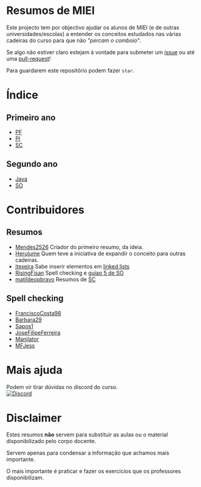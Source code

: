 # Resumos de MIEI
Este projecto tem por objectivo ajudar os alunos de MIEI (e de outras universidades/escolas) a entender os conceitos
 estudados nas várias cadeiras do curso para que não *"percam o comboio"*.

Se algo não estiver claro estejam à vontade para submeter um [issue][issue]
 ou até uma [pull-request][pull-request]!

Para guardarem este repositório podem fazer `star`.

# Índice

## Primeiro ano
 * [PF](PF-Haskell/README.md)
 * [PI](PI-C/README.md)
 * [SC](SC/README.md)

## Segundo ano
  * [Java](POO-Java/README.md)
  * [SO](SO/README.md)

# Contribuidores

## Resumos

 * [Mendes2526](https://github.com/Mendess2526)
     Criador do primeiro resumo, da ideia.
 * [Herulume](https://github.com/herulume)
     Quem teve a iniciativa de expandir o conceito para outras cadeiras.
 * [jtexeira](https://github.com/jtexeira)
     Sabe inserir elementos em [linked lists][ll_insert]
 * [RisingFisan](https://github.com/RisingFisan)
     Spell checking e [guiao 5 de SO](SO/Ficha5.md)
 * [matildeopbravo](https://github.com/matildeopbravo)
     Resumos de [SC](SC/README.md)

## Spell checking

 * [FranciscoCosta98](https://github.com/FranciscoCosta98)
 * [Barbara29](https://github.com/Barbara29)
 * [Sapos1](https://github.com/Sapos1)
 * [JoseFilipeFerreira](https://github.com/JoseFilipeFerreira)
 * [Manilator](https://github.com/Manilator)
 * [MFJess](https://github.com/MFJess)

# Mais ajuda

Podem vir tirar dúvidas no discord do curso.
<br>
<a href="https://discord.gg/m3kVwYM">
    <img
        src="https://img.shields.io/discord/418433020719136768.svg?colorB=Blue&logo=discord&label=Discord&style=for-the-badge"
        alt="Discord"
    />
</a>


# Disclaimer

Estes resumos **não** servem para substituir as aulas ou o material disponibilizado pelo
corpo docente.

Servem apenas para condensar a informação que achamos mais importante.

O mais importante é praticar e fazer os exercicios que os professores disponibilizam.

[issue]: https://github.com/mendess/ResumosMIEI/issues
[ll_insert]: https://github.com/mendess/ResumosMIEI/blob/master/PI-C/LinkedLists.md#3-adicionar-um-elemento-ao-inicio-da-lista
[pull-request]: https://github.com/mendess/ResumosMIEI/pulls
[OracleClones]: POO-Java/LearnToDoRealJava.md#clones
